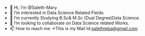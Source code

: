 - 👋 Hi, I’m @Saleth-Mary.
- 👀 I’m interested in Data Science Related Fields.
- 🌱 I’m currently Studying B.Sc& M.Sc (Dual Degree)Data Science.
- 💞️ I’m looking to collaborate on Data Science related Works.
- 📫 How to reach me ->This is my Mail Id:salethreba@gmail.com

<!---
Saleth-Mary/Saleth-Mary is a ✨ special ✨ repository because its `README.md` (this file) appears on your GitHub profile.
You can click the Preview link to take a look at your changes.
--->
